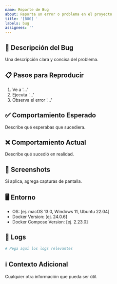 ```yaml
---
name: Reporte de Bug
about: Reporta un error o problema en el proyecto
title: '[BUG] '
labels: bug
assignees: ''
---
```


## 🐛 Descripción del Bug

Una descripción clara y concisa del problema.

## 📋 Pasos para Reproducir

1. Ve a '...'
2. Ejecuta '...'
3. Observa el error '...'

## ✅ Comportamiento Esperado

Describe qué esperabas que sucediera.

## ❌ Comportamiento Actual

Describe qué sucedió en realidad.

## 📸 Screenshots

Si aplica, agrega capturas de pantalla.

## 🖥️ Entorno

- OS: [ej. macOS 13.0, Windows 11, Ubuntu 22.04]
- Docker Version: [ej. 24.0.6]
- Docker Compose Version: [ej. 2.23.0]

## 📝 Logs

```bash
# Pega aquí los logs relevantes
```

## ℹ️ Contexto Adicional

Cualquier otra información que pueda ser útil.


